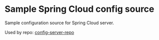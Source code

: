 # Sample Spring Cloud config source

Sample configuration source for Spring Cloud server.

Used by repo: [config-server-repo](https://github.com/juliocesarscheidt/config-server-repo)
